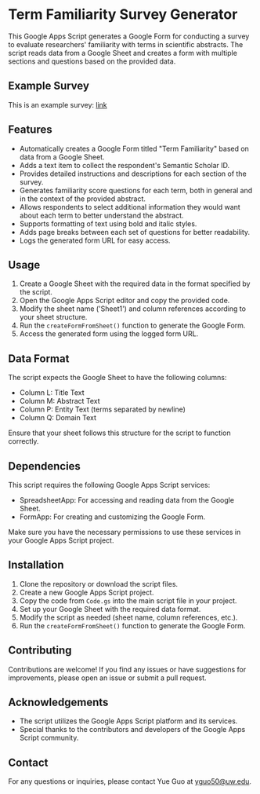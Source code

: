 # Term Familiarity Survey Generator

This Google Apps Script generates a Google Form for conducting a survey to evaluate researchers' familiarity with terms in scientific abstracts. The script reads data from a Google Sheet and creates a form with multiple sections and questions based on the provided data.

## Example Survey

This is an example survey: [link](https://docs.google.com/forms/d/e/1FAIpQLSfgDmzQTc1VraMwWy0B12BDhCdSnrnbpxA04U5D6SvjA_9_ug/viewform?usp=sf_link)

## Features

- Automatically creates a Google Form titled "Term Familiarity" based on data from a Google Sheet.
- Adds a text item to collect the respondent's Semantic Scholar ID.
- Provides detailed instructions and descriptions for each section of the survey.
- Generates familiarity score questions for each term, both in general and in the context of the provided abstract.
- Allows respondents to select additional information they would want about each term to better understand the abstract.
- Supports formatting of text using bold and italic styles.
- Adds page breaks between each set of questions for better readability.
- Logs the generated form URL for easy access.

## Usage

1. Create a Google Sheet with the required data in the format specified by the script.
2. Open the Google Apps Script editor and copy the provided code.
3. Modify the sheet name ('Sheet1') and column references according to your sheet structure.
4. Run the `createFormFromSheet()` function to generate the Google Form.
5. Access the generated form using the logged form URL.

## Data Format

The script expects the Google Sheet to have the following columns:

- Column L: Title Text
- Column M: Abstract Text
- Column P: Entity Text (terms separated by newline)
- Column Q: Domain Text

Ensure that your sheet follows this structure for the script to function correctly.

## Dependencies

This script requires the following Google Apps Script services:

- SpreadsheetApp: For accessing and reading data from the Google Sheet.
- FormApp: For creating and customizing the Google Form.

Make sure you have the necessary permissions to use these services in your Google Apps Script project.

## Installation

1. Clone the repository or download the script files.
2. Create a new Google Apps Script project.
3. Copy the code from `Code.gs` into the main script file in your project.
4. Set up your Google Sheet with the required data format.
5. Modify the script as needed (sheet name, column references, etc.).
6. Run the `createFormFromSheet()` function to generate the Google Form.

## Contributing

Contributions are welcome! If you find any issues or have suggestions for improvements, please open an issue or submit a pull request.

## Acknowledgements

- The script utilizes the Google Apps Script platform and its services.
- Special thanks to the contributors and developers of the Google Apps Script community.

## Contact

For any questions or inquiries, please contact Yue Guo at yguo50@uw.edu.
